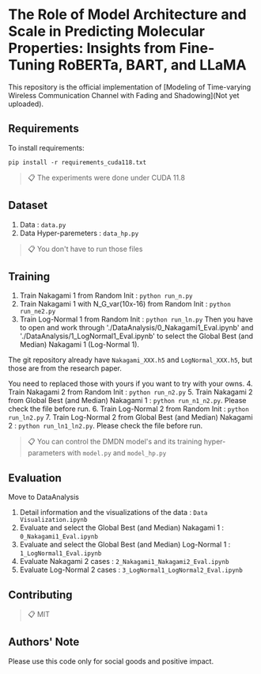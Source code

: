 # The Role of Model Architecture and Scale in Predicting Molecular Properties: Insights from Fine-Tuning RoBERTa, BART, and LLaMA

<!-- This repository is the official implementation of [Modeling of Time-varying Wireless Communication Channel with Fading and Shadowing](https://arxiv.org/abs/2405.00949).  -->
This repository is the official implementation of [Modeling of Time-varying Wireless Communication Channel with Fading and Shadowing](Not yet uploaded). 

## Requirements

To install requirements:

```setup
pip install -r requirements_cuda118.txt
```

>📋  The experiments were done under CUDA 11.8

## Dataset

1. Data : ```data.py```
2. Data Hyper-paremeters : ```data_hp.py```

>📋  You don't have to run those files

## Training
1. Train Nakagami 1 from Random Init : ```python run_n.py```
2. Train Nakagami 1 with N_G_var(10x-16) from Random Init : ```python run_ne2.py```
3. Train Log-Normal 1 from Random Init : ```python run_ln.py```
Then you have to open and work through './DataAnalysis/0_Nakagami1_Eval.ipynb' and './DataAnalysis/1_LogNormal1_Eval.ipynb' to select the Global Best (and Median) Nakagami 1 (Log-Normal 1).

The git repository already have `Nakagami_XXX.h5` and `LogNormal_XXX.h5`, but those are from the research paper.

You need to replaced those with yours if you want to try with your owns.
4. Train Nakagami 2 from Random Init : ```python run_n2.py```
5. Train Nakagami 2 from Global Best (and Median) Nakagami 1 : ```python run_n1_n2.py```. Please check the file before run.
6. Train Log-Normal 2 from Random Init : ```python run_ln2.py```
7. Train Log-Normal 2 from Global Best (and Median) Nakagami 2 : ```python run_ln1_ln2.py```. Please check the file before run.

>📋  You can control the DMDN model's and its training hyper-parameters with `model.py` and `model_hp.py`

## Evaluation

Move to DataAnalysis

1. Detail information and the visualizations of the data : ```Data Visualization.ipynb```
2. Evaluate and select the Global Best (and Median) Nakagami 1 : ```0_Nakagami1_Eval.ipynb```
2. Evaluate and select the Global Best (and Median) Log-Normal 1 : ```1_LogNormal1_Eval.ipynb```
4. Evaluate Nakagami 2 cases : ```2_Nakagami1_Nakagami2_Eval.ipynb```
5. Evaluate Log-Normal 2 cases : ```3_LogNormal1_LogNormal2_Eval.ipynb```

## Contributing

>📋  MIT

## Authors' Note
Please use this code only for social goods and positive impact.